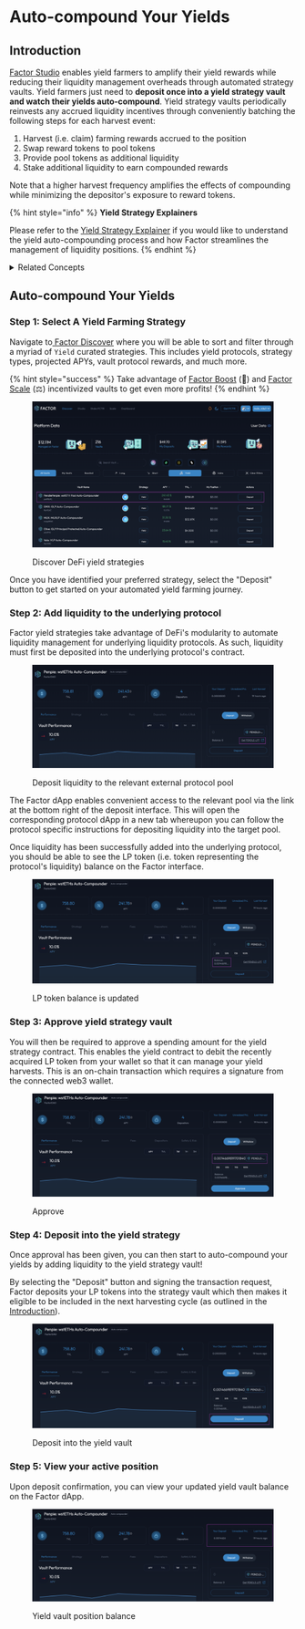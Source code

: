 # Auto-compound Your Yields

## Introduction

[Factor Studio](../../../factor-studio/factor-studio.md) enables yield farmers to amplify their yield rewards while reducing their liquidity management overheads through automated strategy vaults. Yield farmers just need to **deposit once into a yield strategy vault and watch their yields auto-compound**. Yield strategy vaults periodically reinvests any accrued liquidity incentives through conveniently batching the following steps for each harvest event:

1. Harvest (i.e. claim) farming rewards accrued to the position
2. Swap reward tokens to pool tokens
3. Provide pool tokens as additional liquidity
4. Stake additional liquidity to earn compounded rewards

Note that a higher harvest frequency amplifies the effects of compounding while minimizing the depositor's exposure to reward tokens.

{% hint style="info" %}
**Yield Strategy Explainers**

Please refer to the [Yield Strategy Explainer](../../../getting-started/strategy-explainers/yield/) if you would like to understand the yield auto-compounding process and how Factor streamlines the management of liquidity positions.
{% endhint %}

<details>

<summary>Related Concepts</summary>

* [Yield Farming](../../../factor-building-blocks/yield/concepts/yield-farming.md) -> Providing liquidity to protocols which provide significant liquidity incentives

</details>

## Auto-compound Your Yields

### Step 1: Select A Yield Farming Strategy

Navigate to[ Factor Discover](https://app.factor.fi/discover) where you will be able to sort and filter through a myriad of `Yield` curated strategies. This includes yield protocols, strategy types, projected APYs, vault protocol rewards, and much more.

{% hint style="success" %}
Take advantage of [Factor Boost](../../../governance/factor-boost/) (🚀) and [Factor Scale](../../../governance/factor-scale/) (⚖️) incentivized vaults to get even more profits!
{% endhint %}

<figure><img src="../../../.gitbook/assets/Discover_Yield_Search.png" alt=""><figcaption><p>Discover DeFi yield strategies</p></figcaption></figure>

Once you have identified your preferred strategy, select the "Deposit" button to get started on your automated yield farming journey.

### Step 2: Add liquidity to the underlying protocol

Factor yield strategies take advantage of DeFi's modularity to automate liquidity management for underlying liquidity protocols. As such, liquidity must first be deposited into the underlying protocol's contract.

<figure><img src="../../../.gitbook/assets/Discover_Yield_GetLP.png" alt=""><figcaption><p>Deposit liquidity to the relevant external protocol pool</p></figcaption></figure>

The Factor dApp enables convenient access to the relevant pool via the link at the bottom right of the deposit interface. This will open the corresponding protocol dApp in a new tab whereupon you can follow the protocol specific instructions for depositing liquidity into the target pool.

Once liquidity has been successfully added into the underlying protocol, you should be able to see the LP token (i.e. token representing the protocol's liquidity) balance on the Factor interface.

<figure><img src="../../../.gitbook/assets/Discover_Yield_GotLP.png" alt=""><figcaption><p>LP token balance is updated</p></figcaption></figure>

### Step 3: Approve yield strategy vault

You will then be required to approve a spending amount for the yield strategy contract. This enables the yield contract to debit the recently acquired LP token from your wallet so that it can manage your yield harvests. This is an on-chain transaction which requires a signature from the connected web3 wallet.

<figure><img src="../../../.gitbook/assets/Discover_Yield_Approve.png" alt=""><figcaption><p>Approve </p></figcaption></figure>

### Step 4: Deposit into the yield strategy <a href="#step-4-add-liquidity-to-your-leveraged-position" id="step-4-add-liquidity-to-your-leveraged-position"></a>

Once approval has been given, you can then start to auto-compound your yields by adding liquidity to the yield strategy vault!

By selecting the "Deposit" button and signing the transaction request, Factor deposits your LP tokens into the strategy vault which then makes it eligible to be included in the next harvesting cycle (as outlined in the [Introduction](auto-compound-your-yields.md#introduction)).

<figure><img src="../../../.gitbook/assets/Discover_Yield_Deposit.png" alt=""><figcaption><p>Deposit into the yield vault</p></figcaption></figure>

### Step 5: View your active position <a href="#step-5-view-your-active-position" id="step-5-view-your-active-position"></a>

Upon deposit confirmation, you can view your updated yield vault balance on the Factor dApp.

<figure><img src="../../../.gitbook/assets/Discover_Yield_Success.png" alt=""><figcaption><p>Yield vault position balance</p></figcaption></figure>
